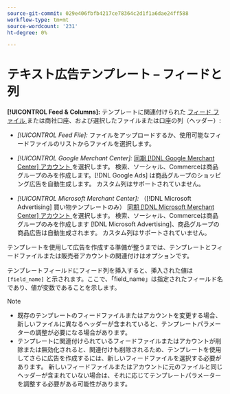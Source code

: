 ```yaml
---
source-git-commit: 029e406fbfb4217ce78364c2d1f1a6dae24ff588
workflow-type: tm+mt
source-wordcount: '231'
ht-degree: 0%

---
```

# テキスト広告テンプレート – フィードと列

**[!UICONTROL Feed & Columns]:** テンプレートに関連付けられた [ フィード ファイル ](/help/search-social-commerce/campaign-management/inventory-feeds/feed-files-manage.md) または商社口座、および選択したファイルまたは口座の列（ヘッダー）:

* *[!UICONTROL Feed File]:* ファイルをアップロードするか、使用可能なフィードファイルのリストからファイルを選択します。

* *[!UICONTROL Google Merchant Center]:* [ 同期  [!DNL Google Merchant Center]  アカウント ](/help/search-social-commerce/campaign-management/accounts/merchant-account-manage.md) を選択します。 検索、ソーシャル、Commerceは商品グループのみを作成します。[!DNL Google Ads] は商品グループのショッピング広告を自動生成します。 カスタム列はサポートされていません。

* *[!UICONTROL Microsoft Merchant Center]:* （[!DNL Microsoft Advertising] 買い物テンプレートのみ） [ 同期  [!DNL Microsoft Merchant Center]  アカウント ](/help/search-social-commerce/campaign-management/accounts/merchant-account-manage.md) を選択します。 検索、ソーシャル、Commerceは商品グループのみを作成します [!DNL Microsoft Advertising]、商品グループの商品広告は自動生成されます。 カスタム列はサポートされていません。

テンプレートを使用して広告を作成する準備が整うまでは、テンプレートとフィードファイルまたは販売者アカウントの関連付けはオプションです。

テンプレートフィールドにフィード列を挿入すると、挿入された値は `[field_name]` と示されます。ここで、「field_name」は指定されたフィールド名であり、値が変数であることを示します。

>[!NOTE]
>
>* 既存のテンプレートのフィードファイルまたはアカウントを変更する場合、新しいファイルに異なるヘッダーが含まれていると、テンプレートパラメーターの調整が必要になる場合があります。
>* テンプレートに関連付けられているフィードファイルまたはアカウントが削除または無効化されると、関連付けも削除されるため、テンプレートを使用してさらに広告を作成するには、新しいフィードファイルを選択する必要があります。 新しいフィードファイルまたはアカウントに元のファイルと同じヘッダーが含まれていない場合は、それに応じてテンプレートパラメーターを調整する必要がある可能性があります。
